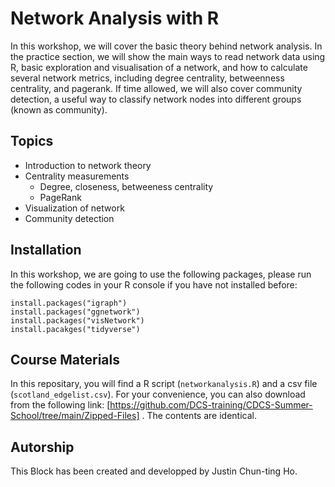 # Network Analysis with R

In this workshop, we will cover the basic theory behind network analysis. In the practice section, we will show the main ways to read network data using R, basic exploration and visualisation of a network, and how to calculate several network metrics, including degree centrality, betweenness centrality, and pagerank. If time allowed, we will also cover community detection, a useful way to classify network nodes into different groups (known as community).

## Topics
* Introduction to network theory
* Centrality measurements
    * Degree, closeness, betweeness centrality
    * PageRank
* Visualization of network
* Community detection


## Installation
In this workshop, we are going to use the following packages, please run the following codes in your R console if you have not installed before:
```
install.packages("igraph")
install.packages("ggnetwork")
install.packages("visNetwork")
install.pacakges("tidyverse")
```

## Course Materials
In this repositary, you will find a R script (`networkanalysis.R`) and a csv file (`scotland_edgelist.csv`). For your convenience, you can also download from the following link: [https://github.com/DCS-training/CDCS-Summer-School/tree/main/Zipped-Files] . The contents are identical.

## Autorship
This Block has been created and developped by Justin Chun-ting Ho. 
